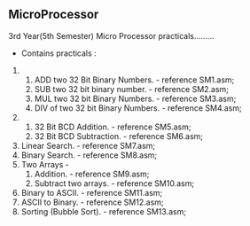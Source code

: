 ## MicroProcessor
3rd Year(5th Semester) Micro Processor practicals.........
* Contains practicals :
1. 1. ADD two 32 Bit Binary Numbers. - reference SM1.asm;
   2. SUB two 32 bit binary number. - reference SM2.asm;
   3. MUL two 32 bit Binary Numbers. - reference SM3.asm;
   4. DIV of two 32 bit Binary Numbers. - reference SM4.asm;
2. 1. 32 Bit BCD Addition. - reference SM5.asm;
   2. 32 Bit BCD Subtraction. - reference SM6.asm;
3. Linear Search. - reference SM7.asm;
4. Binary Search. - reference SM8.asm;
5. Two Arrays -
   1. Addition. - reference SM9.asm;
   2. Subtract two arrays. - reference SM10.asm;
6. Binary to ASCII. - reference SM11.asm;
7. ASCII to Binary. - reference SM12.asm;
8. Sorting (Bubble Sort). - reference SM13.asm;
